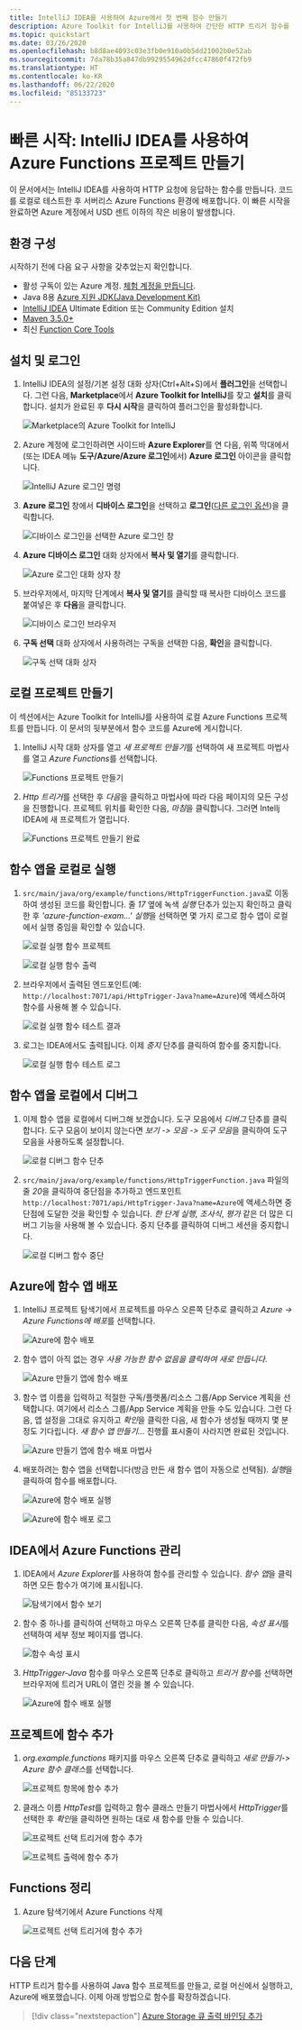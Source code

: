 ```yaml
---
title: IntelliJ IDEA를 사용하여 Azure에서 첫 번째 함수 만들기
description: Azure Toolkit for IntelliJ를 사용하여 간단한 HTTP 트리거 함수를 Azure에 만들고 게시합니다.
ms.topic: quickstart
ms.date: 03/26/2020
ms.openlocfilehash: b8d8ae4093c03e3fb0e910a0b5dd21002b0e52ab
ms.sourcegitcommit: 7da78b35a847db9929554962dfcc47860f472fb9
ms.translationtype: HT
ms.contentlocale: ko-KR
ms.lasthandoff: 06/22/2020
ms.locfileid: "85133723"
---
```

# <a name="quickstart-create-an-azure-functions-project-using-intellij-idea"></a>빠른 시작: IntelliJ IDEA를 사용하여 Azure Functions 프로젝트 만들기

이 문서에서는 IntelliJ IDEA를 사용하여 HTTP 요청에 응답하는 함수를 만듭니다. 코드를 로컬로 테스트한 후 서버리스 Azure Functions 환경에 배포합니다. 이 빠른 시작을 완료하면 Azure 계정에서 USD 센트 이하의 작은 비용이 발생합니다.

## <a name="configure-your-environment"></a>환경 구성

시작하기 전에 다음 요구 사항을 갖추었는지 확인합니다.

+ 활성 구독이 있는 Azure 계정. [체험 계정을 만듭니다](https://azure.microsoft.com/free/?ref=microsoft.com&utm_source=microsoft.com&utm_medium=docs&utm_campaign=visualstudio).
+ Java 8용 [Azure 지원 JDK(Java Development Kit)](https://aka.ms/azure-jdks)
+ [IntelliJ IDEA](https://www.jetbrains.com/idea/download/) Ultimate Edition 또는 Community Edition 설치
+ [Maven 3.5.0+](https://maven.apache.org/download.cgi)
+ 최신 [Function Core Tools](https://github.com/Azure/azure-functions-core-tools)

## <a name="installation-and-sign-in"></a>설치 및 로그인

1. IntelliJ IDEA의 설정/기본 설정 대화 상자(Ctrl+Alt+S)에서 **플러그인**을 선택합니다. 그런 다음, **Marketplace**에서 **Azure Toolkit for IntelliJ**를 찾고 **설치**를 클릭합니다. 설치가 완료된 후 **다시 시작**을 클릭하여 플러그인을 활성화합니다. 

   ![Marketplace의 Azure Toolkit for IntelliJ][marketplace]

2. Azure 계정에 로그인하려면 사이드바 **Azure Explorer**를 연 다음, 위쪽 막대에서(또는 IDEA 메뉴 **도구/Azure/Azure 로그인**에서) **Azure 로그인** 아이콘을 클릭합니다.

   ![IntelliJ Azure 로그인 명령][I01]

3. **Azure 로그인** 창에서 **디바이스 로그인**을 선택하고 **로그인**([다른 로그인 옵션](sign-in-instructions.md))을 클릭합니다.

   ![디바이스 로그인을 선택한 Azure 로그인 창][I02]

4. **Azure 디바이스 로그인** 대화 상자에서 **복사 및 열기**를 클릭합니다.

   ![Azure 로그인 대화 상자 창][I03]

5. 브라우저에서, 마지막 단계에서 **복사 및 열기**를 클릭할 때 복사한 디바이스 코드를 붙여넣은 후 **다음**을 클릭합니다.

   ![디바이스 로그인 브라우저][I04]

6. **구독 선택** 대화 상자에서 사용하려는 구독을 선택한 다음, **확인**을 클릭합니다.

   ![구독 선택 대화 상자][I05]

## <a name="create-your-local-project"></a>로컬 프로젝트 만들기

이 섹션에서는 Azure Toolkit for IntelliJ를 사용하여 로컬 Azure Functions 프로젝트를 만듭니다. 이 문서의 뒷부분에서 함수 코드를 Azure에 게시합니다. 

1. IntelliJ 시작 대화 상자를 열고 *새 프로젝트 만들기*를 선택하여 새 프로젝트 마법사를 열고 *Azure Functions*를 선택합니다.

    ![Functions 프로젝트 만들기](media/quickstart-functions/create-functions-project.png)

1. *Http 트리거*를 선택한 후 *다음*을 클릭하고 마법사에 따라 다음 페이지의 모든 구성을 진행합니다. 프로젝트 위치를 확인한 다음, *마침*을 클릭합니다. 그러면 Intellj IDEA에 새 프로젝트가 열립니다.

    ![Functions 프로젝트 만들기 완료](media/quickstart-functions/create-functions-project-finish.png)

## <a name="run-the-function-app-locally"></a>함수 앱을 로컬로 실행

1. `src/main/java/org/example/functions/HttpTriggerFunction.java`로 이동하여 생성된 코드를 확인합니다. 줄 *17* 옆에 녹색 *실행* 단추가 있는지 확인하고 클릭한 후 *'azure-function-exam...' 실행*을 선택하면 몇 가지 로그로 함수 앱이 로컬에서 실행 중임을 확인할 수 있습니다.

    ![로컬 실행 함수 프로젝트](media/quickstart-functions/local-run-functions-project.png)

    ![로컬 실행 함수 출력](media/quickstart-functions/local-run-functions-output.png)

1. 브라우저에서 출력된 엔드포인트(예: `http://localhost:7071/api/HttpTrigger-Java?name=Azure`)에 액세스하여 함수를 사용해 볼 수 있습니다.

    ![로컬 실행 함수 테스트 결과](media/quickstart-functions/local-run-functions-test.png)

1. 로그는 IDEA에서도 출력됩니다. 이제 *중지* 단추를 클릭하여 함수를 중지합니다.

    ![로컬 실행 함수 테스트 로그](media/quickstart-functions/local-run-functions-log.png)

## <a name="debug-the-function-app-locally"></a>함수 앱을 로컬에서 디버그

1. 이제 함수 앱을 로컬에서 디버그해 보겠습니다. 도구 모음에서 *디버그* 단추를 클릭합니다. 도구 모음이 보이지 않는다면 *보기 -> 모음 -> 도구 모음*을 클릭하여 도구 모음을 사용하도록 설정합니다.

    ![로컬 디버그 함수 단추](media/quickstart-functions/local-debug-functions-button.png)

1. `src/main/java/org/example/functions/HttpTriggerFunction.java` 파일의 줄 *20*을 클릭하여 중단점을 추가하고 엔드포인트 `http://localhost:7071/api/HttpTrigger-Java?name=Azure`에 액세스하면 중단점에 도달한 것을 확인할 수 있습니다. *한 단계 실행*, *조사식*, *평가* 같은 더 많은 디버그 기능을 사용해 볼 수 있습니다. 중지 단추를 클릭하여 디버그 세션을 중지합니다.

    ![로컬 디버그 함수 중단](media/quickstart-functions/local-debug-functions-break.png)

## <a name="deploy-your-function-app-to-azure"></a>Azure에 함수 앱 배포

1. IntelliJ 프로젝트 탐색기에서 프로젝트를 마우스 오른쪽 단추로 클릭하고 *Azure -> Azure Functions에 배포*를 선택합니다.

    ![Azure에 함수 배포](media/quickstart-functions/deploy-functions-to-azure.png)

1. 함수 앱이 아직 없는 경우 *사용 가능한 함수 없음을 클릭하여 새로 만듭니다*.

    ![Azure 만들기 앱에 함수 배포](media/quickstart-functions/deploy-functions-create-app.png)

1. 함수 앱 이름을 입력하고 적절한 구독/플랫폼/리소스 그룹/App Service 계획을 선택합니다. 여기에서 리소스 그룹/App Service 계획을 만들 수도 있습니다. 그런 다음, 앱 설정을 그대로 유지하고 *확인*을 클릭한 다음, 새 함수가 생성될 때까지 몇 분 정도 기다립니다. *새 함수 앱 만들기...* 진행률 표시줄이 사라지면 완료된 것입니다.

    ![Azure 만들기 앱에 함수 배포 마법사](media/quickstart-functions/deploy-functions-create-app-wizard.png)

1. 배포하려는 함수 앱을 선택합니다(방금 만든 새 함수 앱이 자동으로 선택됨). *실행*을 클릭하여 함수를 배포합니다.

    ![Azure에 함수 배포 실행](media/quickstart-functions/deploy-functions-run.png)

    ![Azure에 함수 배포 로그](media/quickstart-functions/deploy-functions-log.png)

## <a name="manage-azure-functions-from-idea"></a>IDEA에서 Azure Functions 관리

1. IDEA에서 *Azure Explorer*를 사용하여 함수를 관리할 수 있습니다. *함수 앱*을 클릭하면 모든 함수가 여기에 표시됩니다.

    ![탐색기에서 함수 보기](media/quickstart-functions/explorer-view-functions.png)

1. 함수 중 하나를 클릭하여 선택하고 마우스 오른쪽 단추를 클릭한 다음, *속성 표시*를 선택하여 세부 정보 페이지를 엽니다. 

    ![함수 속성 표시](media/quickstart-functions/explorer-functions-show-properties.png)

1. *HttpTrigger-Java* 함수를 마우스 오른쪽 단추로 클릭하고 *트리거 함수*를 선택하면 브라우저에 트리거 URL이 열린 것을 볼 수 있습니다.

    ![Azure에 함수 배포 실행](media/quickstart-functions/explorer-trigger-functions.png)

## <a name="add-more-functions-to-the-project"></a>프로젝트에 함수 추가

1. *org.example.functions* 패키지를 마우스 오른쪽 단추로 클릭하고 *새로 만들기-> Azure 함수 클래스*를 선택합니다. 

    ![프로젝트 항목에 함수 추가](media/quickstart-functions/add-functions-entry.png)

1. 클래스 이름 *HttpTest*를 입력하고 함수 클래스 만들기 마법사에서 *HttpTrigger*를 선택한 후 *확인*을 클릭하면 원하는 대로 새 함수를 만들 수 있습니다.

    ![프로젝트 선택 트리거에 함수 추가](media/quickstart-functions/add-functions-trigger.png)
    
    ![프로젝트 출력에 함수 추가](media/quickstart-functions/add-functions-output.png)

## <a name="cleaning-up-functions"></a>Functions 정리

1. Azure 탐색기에서 Azure Functions 삭제
      
      ![프로젝트 선택 트리거에 함수 추가](media/quickstart-functions/delete-function.png)
      

## <a name="next-steps"></a>다음 단계

HTTP 트리거 함수를 사용하여 Java 함수 프로젝트를 만들고, 로컬 머신에서 실행하고, Azure에 배포했습니다. 이제 아래 방법으로 함수를 확장하겠습니다.

> [!div class="nextstepaction"]
> [Azure Storage 큐 출력 바인딩 추가](/azure/azure-functions/functions-add-output-binding-storage-queue-java)


[marketplace]:./media/create-hello-world-web-app/marketplace.png
[I01]: media/sign-in-instructions/I01.png
[I02]: media/sign-in-instructions/I02.png
[I03]: media/sign-in-instructions/I03.png
[I04]: media/sign-in-instructions/I04.png
[I05]: media/sign-in-instructions/I05.png
